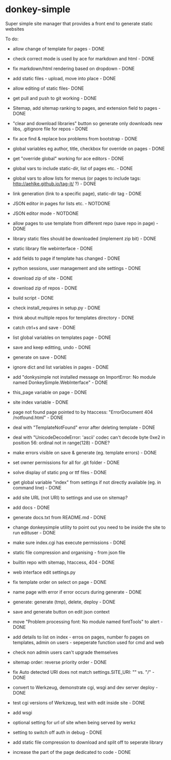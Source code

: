 donkey-simple
=============

Super simple site manager that provides a front end to generate static websites

To do:

* allow change of template for pages - DONE
* check correct mode is used by ace for markdown and html - DONE
* fix markdown/html rendering based on dropdown - DONE
* add static files - upload, move into place - DONE
* allow editing of static files- DONE
* get pull and push to git working - DONE
* Sitemap, add sitemap ranking to pages, and extension field to pages - DONE
* "clear and download libraries" button so generate only downloads new libs, .gitignore file for repos - DONE
* fix ace find & replace box problems from bootstrap - DONE
* global variables eg author, title, checkbox for override on pages - DONE
* get "override global" working for ace editors - DONE
* global vars to include static-dir, list of pages etc. - DONE
* global vars to allow lists for menus (or pages to include tags: http://aehlke.github.io/tag-it/ ?) - DONE
* link generation (link to a specific page), static-dir tag - DONE
* JSON editor in pages for lists etc. - NOTDONE
* JSON editor mode - NOTDONE
* allow pages to use template from different repo (save repo in page) - DONE
* library static files should be downloaded (implement zip bit) - DONE
* static library file webinterface - DONE
* add fields to page if template has changed - DONE
* python sessions, user management and site settings - DONE
* download zip of site - DONE
* download zip of repos - DONE
* build script - DONE
* check install_requires in setup.py - DONE
* think about multiple repos for templates directory - DONE
* catch ctrl+s and save - DONE
* list global variables on templates page - DONE
* save and keep editting, undo - DONE
* generate on save - DONE

* ignore dict and list variables in pages - DONE
* add "donkysimple not installed message on ImportError: No module named DonkeySimple.WebInterface" - DONE
* this_page variable on page - DONE
* site index variable - DONE
* page not found page pointed to by htaccess: "ErrorDocument 404 /notfound.html" - DONE
* deal with "TemplateNotFound" error after deleting template - DONE
* deal with "UnicodeDecodeError: 'ascii' codec can't decode byte 0xe2 in position 56: ordinal not in range(128) - DONE?
* make errors visible on save & generate (eg. template errors) - DONE
* set owner permissions for all for .git folder - DONE
* solve display of static png or ttf files - DONE
* get global variable "index" from settings if not directly available (eg. in command line) - DONE
* add site URL (not URI) to settings and use on sitemap?

* add docs - DONE
* generate docs.txt from README.md - DONE
* change donkeysimple utility to point out you need to be inside the site to run edituser - DONE
* make sure index.cgi has execute permissions - DONE

* static file compression and organising - from json file
* builtin repo with sitemap, htaccess, 404 - DONE
* web interface edit settings.py
* fix template order on select on page - DONE
* name page with error if error occurs during generate - DONE
* generate: generate (tmp), delete, deploy - DONE
* save and generate button on edit json context
* move "Problem processing font: No module named fontTools" to alert - DONE
* add details to list on index - erros on pages, number fo pages on templates, admin on users - sepeperate function used for cmd and web
* check non admin users can't upgrade themselves
* sitemap order: reverse priority order - DONE
* fix Auto detected URI does not match settings.SITE_URI: "" vs. "/" - DONE

* convert to Werkzeug, demonstrate cgi, wsgi and dev server deploy - DONE
* test cgi versions of Werkzeug, test with edit inside site - DONE
* add wsgi
* optional setting for url of site when being served by werkz
* setting to switch off auth in debug - DONE
* add static file compression to download and split off to seperate library
* increase the part of the page dedicated to code - DONE

